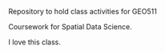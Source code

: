Repository to hold class activities for GEO511

Coursework for Spatial Data Science.

I love this class.
